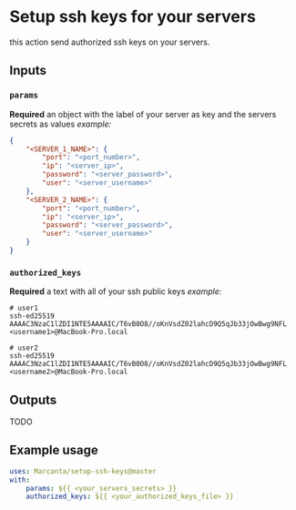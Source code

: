 # Setup ssh keys for your servers

this action send authorized ssh keys on your servers.

## Inputs

### `params`
**Required** an object with the label of your server as key and the servers secrets as values
_example:_ 
```json
{
    "<SERVER_1_NAME>": {
        "port": "<port_number>",
        "ip": "<server_ip>",
        "password": "<server_password>",
        "user": "<server_username>"
    },
    "<SERVER_2_NAME>": {
        "port": "<port_number>",
        "ip": "<server_ip>",
        "password": "<server_password>",
        "user": "<server_username>"
    }
}
```
### `authorized_keys`
**Required** a text with all of your ssh public keys
_example:_ 
```text
# user1
ssh-ed25519 AAAAC3NzaC1lZDI1NTE5AAAAIC/T6vB0O8//oKnVsdZ02lahcD9Q5qJb33jOwBwg9NFL <username1>@MacBook-Pro.local

# user2
ssh-ed25519 AAAAC3NzaC1lZDI1NTE5AAAAIC/T6vB0O8//oKnVsdZ02lahcD9Q5qJb33jOwBwg9NFL <username2>@MacBook-Pro.local
```

## Outputs

TODO

## Example usage

```yaml
uses: Marcanta/setup-ssh-keys@master
with:
    params: ${{ <your_servers_secrets> }}
    authorized_keys: ${{ <your_authorized_keys_file> }}
```

